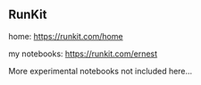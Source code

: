 ## RunKit

home: https://runkit.com/home

my notebooks: https://runkit.com/ernest

More experimental notebooks not included here...

